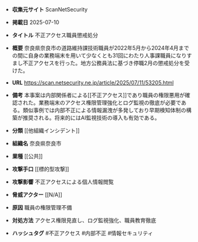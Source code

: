 - **収集元サイト**
ScanNetSecurity

- **掲載日**
2025-07-10

- **タイトル**
不正アクセス職員懲戒処分

- **概要**
奈良県奈良市の道路維持課技術職員が2022年5月から2024年4月までの間に自身の業務端末を用いて少なくとも31回にわたり人事課職員になりすまし不正アクセスを行った。地方公務員法に基づき停職2月の懲戒処分を受けた。

- **URL**
https://scan.netsecurity.ne.jp/article/2025/07/11/53205.html

- **備考**
本事案は内部関係者による[[不正アクセス]]であり職員の権限悪用が確認された。業務端末のアクセス権限管理強化とログ監視の徹底が必要である。類似事例では内部不正による情報漏洩が多発しており早期検知体制の構築が推奨される。将来的にはAI監視技術の導入も有効である。

- **分類**
[[他組織インシデント]]

- **組織名**
奈良県奈良市

- **業種**
[[公共]]

- **攻撃手口**
[[標的型攻撃]]

- **攻撃影響**
不正アクセスによる個人情報閲覧

- **脅威アクター**
[[N/A]]

- **原因**
職員の権限管理不備

- **対処方法**
アクセス権限見直し、ログ監視強化、職員教育徹底

- **ハッシュタグ**
#不正アクセス #内部不正 #情報セキュリティ
